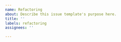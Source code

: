 ```yaml
---
name: Refactoring
about: Describe this issue template's purpose here.
title: ''
labels: refactoring
assignees: ''

---
```



